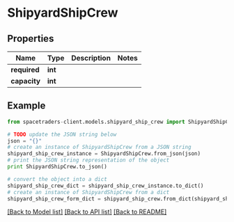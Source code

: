 # ShipyardShipCrew


## Properties

Name | Type | Description | Notes
------------ | ------------- | ------------- | -------------
**required** | **int** |  | 
**capacity** | **int** |  | 

## Example

```python
from spacetraders-client.models.shipyard_ship_crew import ShipyardShipCrew

# TODO update the JSON string below
json = "{}"
# create an instance of ShipyardShipCrew from a JSON string
shipyard_ship_crew_instance = ShipyardShipCrew.from_json(json)
# print the JSON string representation of the object
print ShipyardShipCrew.to_json()

# convert the object into a dict
shipyard_ship_crew_dict = shipyard_ship_crew_instance.to_dict()
# create an instance of ShipyardShipCrew from a dict
shipyard_ship_crew_form_dict = shipyard_ship_crew.from_dict(shipyard_ship_crew_dict)
```
[[Back to Model list]](../README.md#documentation-for-models) [[Back to API list]](../README.md#documentation-for-api-endpoints) [[Back to README]](../README.md)


